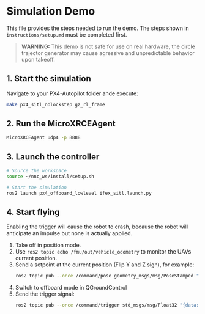 # Simulation Demo
This file provides the steps needed to run the demo. The steps shown in ``instructions/setup.md`` must be completed first.

> **WARNING:** This demo is not safe for use on real hardware, the circle trajector generator may cause agressive and unpredictable behavior upon takeoff.

## 1. Start the simulation
Navigate to your PX4-Autopilot folder ande execute:
```bash
make px4_sitl_nolockstep gz_rl_frame
```

## 2. Run the MicroXRCEAgent
```bash
MicroXRCEAgent udp4 -p 8888
```

## 3. Launch the controller
```bash
# Source the workspace
source ~/nnc_ws/install/setup.sh

# Start the simulation
ros2 launch px4_offboard_lowlevel ifex_sitl.launch.py
```

## 4. Start flying
Enabling the trigger will cause the robot to crash, because the robot will anticipate an impulse but none is actually applied.

1. Take off in position mode.
2. Use ``ros2 topic echo /fmu/out/vehicle_odometry`` to monitor the UAVs current position.
3. Send a setpoint at the current position (Flip Y and Z sign), for example:
    ```bash
    ros2 topic pub --once /command/pose geometry_msgs/msg/PoseStamped "{pose: {position: {x: 0.0, y: 0.0, z: 10.0}, orientation: {x: 0.0, y: 0.0, z: 0.0, w: 1.0}}}"
    ```
4. Switch to offboard mode in QGroundControl
5. Send the trigger signal:
    ```bash
    ros2 topic pub --once /command/trigger std_msgs/msg/Float32 "{data: 1.0}"
    ```

<!--
### 4.2. Circle trajactory
1. Run the circle trajectory generator in a new terminal
```bash
# Source the workspace
source ~/nnc_ws/install/setup.sh

# Start the trajectory generator
ros2 run px4_offboard_lowlevel circle_trajectory_node
```

2. Open QGroundControl, change to offboard mode, and arm the drone.
-->

<!--
## Change the control mode
By default the controller will be sending [Attitude Setpoints](https://docs.px4.io/main/en/msg_docs/VehicleAttitudeSetpoint.html):
- You can switch to [Thrust](https://docs.px4.io/main/en/msg_docs/VehicleThrustSetpoint.html) + [Torque setpoints](https://docs.px4.io/main/en/msg_docs/VehicleTorqueSetpoint.html) mode by changing `control_mode` parameter:
```bash
ros2 param set /offboard_controller control_mode 2
```

- you can switch to [Direct Actuator commands](https://docs.px4.io/main/en/msg_docs/ActuatorMotors.html) (throttles of the motors) by changing `control_mode` parameter:
```bash
ros2 param set /offboard_controller control_mode 3
```
-->
